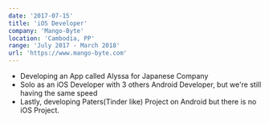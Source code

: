 ```yaml
---
date: '2017-07-15'
title: 'iOS Developer'
company: 'Mango-Byte'
location: 'Cambodia, PP'
range: 'July 2017 - March 2018'
url: 'https://www.mango-byte.com'
---
```


- Developing an App called Alyssa for Japanese Company
- Solo as an iOS Developer with 3 others Android Developer, but we're still having the same speed
- Lastly, developing Paters(Tinder like) Project on Android but there is no iOS Project.
